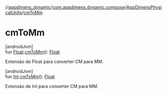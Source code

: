 //[appdimens_dynamic](../../../index.md)/[com.appdimens.dynamic.compose](../index.md)/[AppDimensPhysicalUnits](index.md)/[cmToMm](cm-to-mm.md)

# cmToMm

[androidJvm]\
fun [Float](https://kotlinlang.org/api/core/kotlin-stdlib/kotlin/-float/index.html).[cmToMm](cm-to-mm.md)(): [Float](https://kotlinlang.org/api/core/kotlin-stdlib/kotlin/-float/index.html)

Extensão de Float para converter CM para MM.

[androidJvm]\
fun [Int](https://kotlinlang.org/api/core/kotlin-stdlib/kotlin/-int/index.html).[cmToMm](cm-to-mm.md)(): [Float](https://kotlinlang.org/api/core/kotlin-stdlib/kotlin/-float/index.html)

Extensão de Int para converter CM para MM.